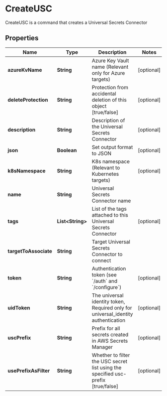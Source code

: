 

# CreateUSC

CreateUSC is a command that creates a Universal Secrets Connector

## Properties

| Name | Type | Description | Notes |
|------------ | ------------- | ------------- | -------------|
|**azureKvName** | **String** | Azure Key Vault name (Relevant only for Azure targets) |  [optional] |
|**deleteProtection** | **String** | Protection from accidental deletion of this object [true/false] |  [optional] |
|**description** | **String** | Description of the Universal Secrets Connector |  [optional] |
|**json** | **Boolean** | Set output format to JSON |  [optional] |
|**k8sNamespace** | **String** | K8s namespace (Relevant to Kubernetes targets) |  [optional] |
|**name** | **String** | Universal Secrets Connector name |  |
|**tags** | **List&lt;String&gt;** | List of the tags attached to this Universal Secrets Connector |  [optional] |
|**targetToAssociate** | **String** | Target Universal Secrets Connector to connect |  |
|**token** | **String** | Authentication token (see &#x60;/auth&#x60; and &#x60;/configure&#x60;) |  [optional] |
|**uidToken** | **String** | The universal identity token, Required only for universal_identity authentication |  [optional] |
|**uscPrefix** | **String** | Prefix for all secrets created in AWS Secrets Manager |  [optional] |
|**usePrefixAsFilter** | **String** | Whether to filter the USC secret list using the specified usc-prefix [true/false] |  [optional] |



